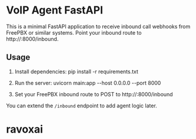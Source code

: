 # VoIP Agent FastAPI

This is a minimal FastAPI application to receive inbound call webhooks from FreePBX or similar systems. Point your inbound route to http://<your-server>:8000/inbound.

## Usage

1. Install dependencies:
   pip install -r requirements.txt

2. Run the server:
   uvicorn main:app --host 0.0.0.0 --port 8000

3. Set your FreePBX inbound route to POST to http://<your-server>:8000/inbound

You can extend the `/inbound` endpoint to add agent logic later.
# ravoxai
